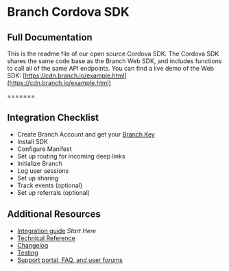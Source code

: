 # Branch Cordova SDK

## Full Documentation
This is the readme file of our open source Cordova SDK. The Cordova SDK shares the same code base as the Branch Web SDK, and includes functions to call all of the same API endpoints.  You can find a live demo of the Web SDK: [https://cdn.branch.io/example.html](https://cdn.branch.io/example.html)

=======

## Integration Checklist

- Create Branch Account and get your [Branch Key](https://dashboard.branch.io/#/settings)
- Install SDK
- Configure Manifest
- Set up routing for incoming deep links
- Initialize Branch
- Log user sessions 
- Set up sharing 
- Track events (optional)
- Set up referrals (optional)

## Additional Resources
- [Integration guide](https://dev.branch.io/recipes/quickstart_guide/cordova/) *Start Here*
- [Technical Reference](https://github.com/BranchMetrics/Cordova-Ionic-PhoneGap-Deferred-Deep-Linking-SDK/blob/master/Reference.md)
- [Changelog](https://github.com/BranchMetrics/Cordova-Ionic-PhoneGap-Deferred-Deep-Linking-SDK/blob/master/CHANGELOG.md)
- [Testing](https://dev.branch.io/recipes/testing_your_integration/cordova/)
- [Support portal, FAQ, and user forums](http://support.branch.io)
